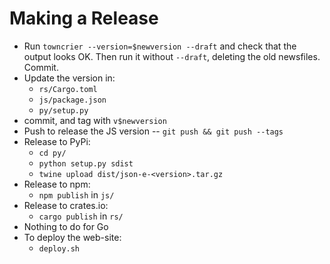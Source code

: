 # Making a Release

* Run `towncrier --version=$newversion --draft` and check that the output looks OK.  Then run it without `--draft`, deleting the old newsfiles.  Commit.
* Update the version in:
  * `rs/Cargo.toml`
  * `js/package.json`
  * `py/setup.py`
* commit, and tag with `v$newversion`
* Push to release the JS version -- `git push && git push --tags`
* Release to PyPi:
  * `cd py/`
  * `python setup.py sdist`
  * `twine upload dist/json-e-<version>.tar.gz`
* Release to npm:
  * `npm publish` in `js/`
* Release to crates.io:
  * `cargo publish` in `rs/`
* Nothing to do for Go
* To deploy the web-site:
  * `deploy.sh`
